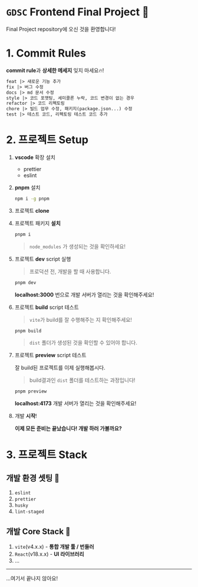 # `GDSC` Frontend Final Project 🦾

Final Project repository에 오신 것을 환영합니다!

# 1. Commit Rules

**commit rule**과 **상세한 메세지** 잊지 마세요🔥!

```md
feat |> 새로운 기능 추가
fix |> 버그 수정
docs |> md 문서 수정
style |> 코드 포맷팅, 세미콜론 누락, 코드 변경이 없는 경우
refactor |> 코드 리펙토링
chore |> 빌드 업무 수정, 패키지(package.json...) 수정
test |> 테스트 코드, 리펙토링 테스트 코드 추가
```

# 2. 프로젝트 Setup

1. **vscode** 확장 설치

    - prettier
    - eslint

2. **pnpm** 설치

    ```bash
    npm i -g pnpm
    ```

3. 프로젝트 **clone**

4. 프로젝트 패키지 **설치**

    ```bash
    pnpm i
    ```

    > `node_modules` 가 생성되는 것을 확인하세요!

5. 프로젝트 **dev** script 실행

    > 프로덕션 전, 개발을 할 때 사용합니다.

    ```bash
    pnpm dev
    ```

    **localhost:3000** 번으로 개발 서버가 열리는 것을 확인해주세요!

6. 프로젝트 **build** script 테스트

    > `vite`가 build를 잘 수행해주는 지 확인해주세요!

    ```bash
    pnpm build
    ```

    > `dist` 폴더가 생성된 것을 확인할 수 있어야 합니다.

7. 프로젝트 **preview** script 테스트

    잘 build된 프로젝트를 이제 실행해봅시다.

    > build결과인 `dist` 폴더를 테스트하는 과정입니다!

    ```bash
    pnpm preview
    ```

    **localhost:4173** 개발 서버가 열리는 것을 확인해주세요!

8. 개발 **시작**!

    **이제 모든 준비는 끝났습니다! 개발 하러 가볼까요?**

# 3. 프로젝트 Stack

## 개발 환경 셋팅 🍙

1. `eslint`
2. `prettier`
3. `husky`
4. `lint-staged`

## 개발 Core Stack 🚀

1. `vite`(v4.x.x) - **통합 개발 툴 / 번들러**
2. `React`(v18.x.x) - **UI 라이브러리**
3. ...

---

...여기서 끝나지 않아요!
